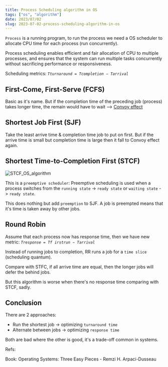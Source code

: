 ```yaml
---
title: Process Scheduling algorithm in OS
tags: ["os", "algorithm"]
date: 2023/07/02
slug: 2023-07-02-process-scheduling-algorithm-in-os
---
```


`Process` is a running program, to run the process we need a OS scheduler to allocate CPU time for each process (run concurrently).

Process scheduling enables efficient and fair allocation of CPU to multiple processes, and ensures that the system can run multiple tasks concurrently without sacrificing performance or responsiveness.

Scheduling metrics: *`Tturnaround = Tcompletion − Tarrival`*

## First-Come, First-Serve (FCFS)

Basic as it's name. But if the completion time of the preceding job (process) takes longer time, the remain would have to wait --> [Convoy effect](https://www.tutorialspoint.com/convoy-effect-in-fcfs#:~:text=The%20Convoy%20Effect%20is%20a,to%20use%20those%20same%20resources.)

## Shortest Job First (SJF)

Take the least arrive time & completion time job to put on first. But if the arrive time is small but completion time is large then it fall to Convoy effect again.

## Shortest Time-to-Completion First (STCF)

![STCF_OS_algorithm](https://raw.githubusercontent.com/southxzx/handbook/main/_posts/everyday/_meta/STCF_OS_algorithm.png)

This is a `preemptive scheduler`: Preemptive scheduling is used when a process switches from the `running state` -> `ready state` or `waiting state` -> `ready state`.

This does nothing but add `preemption` to SJF. A job is preempted means that it's time is taken away by other jobs.

## Round Robin

Assume that each process now has response time, then we have new metric: *`Tresponse = Tf irstrun − Tarrival`*

Instead of running jobs to completion, RR runs a job for a `time slice` (scheduling quantum).

Compare with STFC, if all arrive time are equal, then the longer jobs will defer the behind jobs.

But this algorithm is worse when there's no response time comparing with STCF, sadly.

## Conclusion

There are 2 approaches:

- Run the shortest job -> optimizing `turnaround time`
- Alternate between jobs -> optimizing `response time`

Both are bad where the other is good, it's a trade-off common in systems.

Refs:

Book: Operating Systems: Three Easy Pieces - Remzi H. Arpaci-Dusseau
